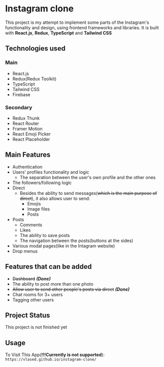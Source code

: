# Instagram clone

This project is my attempt to implement some parts of the Instagram's functionality and design, using frontend frameworks and libraries. It is built with **React.js**, **Redux**, **TypeScript** and **Tailwind CSS** 

## Technologies used

### Main

+ React.js
+ Redux(Redux Toolkit)
+ TypeScript
+ Tailwind CSS
+ Firebase

### Secondary

+ Redux Thunk
+ React Router
+ Framer Motion
+ React Emoji Picker
+ React Placeholder

## Main Features

+ Authentication
+ Users' profiles functionality and logic
  + The separation between the user's own profile and the other ones
+ The followers/following logic
+ Direct
  + Besides the ability to send messages(~~which is the main purpose of direct~~), it also allows user to send:
    * Emojis
    * Image files
    * Posts
+ Posts
  + Comments
  + Likes
  + The ability to save posts
  + The navigation between the posts(buttons at the sides)
+ Various modal pages(like in the Intagram website)
+ Drop menus

## Features that can be added

+ ~~Dashboard~~ ***(Done)***
+ The ability to post more than one photo
+ ~~Allow user to send other people's posts via direct~~ ***(Done)***
+ Chat rooms for 3+ users
+ Tagging other users

## Project Status

This project is not finished yet

## Usage

To Visit This App(**!!!Currently is not supported**): `https://vlased.github.io/instagram-clone/`
